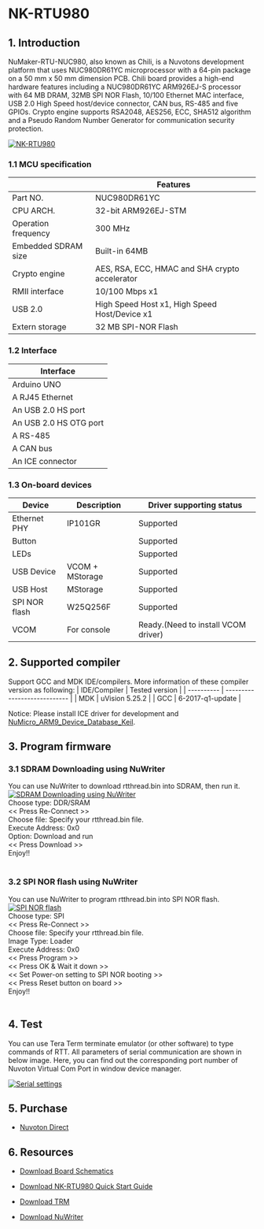 # NK-RTU980
## 1. Introduction
NuMaker-RTU-NUC980, also known as Chili, is a Nuvotons development platform that uses NUC980DR61YC microprocessor with a 64-pin package on a 50 mm x 50 mm dimension PCB. Chili board provides a high-end hardware features including a NUC980DR61YC ARM926EJ-S processor with 64 MB DRAM, 32MB SPI NOR Flash, 10/100 Ethernet MAC interface, USB 2.0 High Speed host/device connector, CAN bus, RS-485 and five GPIOs. Crypto engine supports RSA2048, AES256, ECC, SHA512 algorithm and a Pseudo Random Number Generator for communication security protection.


[![NK-RTU980](https://i.imgur.com/gCKG4PN.png "NK-RTU980")](https://i.imgur.com/gCKG4PN.png "NK-RTU980")


### 1.1 MCU specification

|  | Features |
| -- | -- |
| Part NO. | NUC980DR61YC |
| CPU ARCH. | 32-bit ARM926EJ-STM |
| Operation frequency | 300 MHz |
| Embedded SDRAM size | Built-in 64MB |
| Crypto engine |  AES, RSA, ECC, HMAC and SHA crypto accelerator |
| RMII interface |  10/100 Mbps x1 |
| USB 2.0 |  High Speed Host x1, High Speed Host/Device x1 |
| Extern storage |  32 MB SPI-NOR Flash |

### 1.2 Interface

| Interface |
| -- |
| Arduino UNO |
| A RJ45 Ethernet |
| An USB 2.0 HS port |
| An USB 2.0 HS OTG port |
| A RS-485 |
| A CAN bus |
| An ICE connector |

### 1.3 On-board devices

| Device | Description | Driver supporting status |
| -- | -- | -- |
|Ethernet PHY | IP101GR | Supported |
|Button |  | Supported |
|LEDs |  | Supported |
|USB Device | VCOM + MStorage | Supported |
|USB Host | MStorage | Supported |
|SPI NOR flash | W25Q256F | Supported |
|VCOM | For console | Ready.(Need to install VCOM driver) |

## 2. Supported compiler
Support GCC and MDK IDE/compilers. More information of these compiler version as following:
| IDE/Compiler  | Tested version            |
| ---------- | ---------------------------- |
| MDK        | uVision 5.25.2               |
| GCC        | 6-2017-q1-update             |

Notice: Please install ICE driver for development and [NuMicro_ARM9_Device_Database_Keil](https://www.nuvoton.com/resource-download.jsp?tp_GUID=SW1820201207155701).

## 3. Program firmware
### 3.1 SDRAM Downloading using NuWriter
You can use NuWriter to download rtthread.bin into SDRAM, then run it.
[![SDRAM Downloading using NuWriter](https://i.imgur.com/NvbzsRp.gif "SDRAM Downloading using NuWriter")](https://i.imgur.com/NvbzsRp.gif "SDRAM Downloading using NuWriter")
<br>
Choose type: DDR/SRAM<br>
<< Press Re-Connect >><br>
Choose file: Specify your rtthread.bin file.<br>
Execute Address: 0x0<br>
Option: Download and run<br>
<< Press Download >><br>
Enjoy!! <br>
<br>

### 3.2 SPI NOR flash using NuWriter
You can use NuWriter to program rtthread.bin into SPI NOR flash.
[![SPI NOR flash](https://i.imgur.com/8OtXGSQ.gif "SPI NOR flash")](https://i.imgur.com/8OtXGSQ.gif "SPI NOR flash using NuWriter")
<br>
Choose type: SPI<br>
<< Press Re-Connect >><br>
Choose file: Specify your rtthread.bin file.<br>
Image Type: Loader<br>
Execute Address: 0x0<br>
<< Press Program >><br>
<< Press OK & Wait it down >><br>
<< Set Power-on setting to SPI NOR booting >><br>
<< Press Reset button on board >><br>
Enjoy!! <br>
<br>

## 4. Test
You can use Tera Term terminate emulator (or other software) to type commands of RTT. All parameters of serial communication are shown in below image. Here, you can find out the corresponding port number of Nuvoton Virtual Com Port in window device manager.

[![Serial settings](https://i.imgur.com/5NYuSNM.png "Serial settings")](https://i.imgur.com/5NYuSNM.png "Serial settings")

## 5. Purchase
* [Nuvoton Direct][1]

## 6. Resources
* [Download Board Schematics][2]
* [Download NK-RTU980 Quick Start Guide][3]
* [Download TRM][4]
* [Download NuWriter][5]

  [1]: https://direct.nuvoton.com/tw/numaker-rtu-nuc980
  [2]: https://www.nuvoton.com/resource-download.jsp?tp_GUID=HL1020200508155209
  [3]: https://www.nuvoton.com/resource-download.jsp?tp_GUID=UG1320200623183237
  [4]: https://www.nuvoton.com/resource-download.jsp?tp_GUID=DA05-NUC980-1
  [5]: https://github.com/OpenNuvoton/NUC980_NuWriter
  